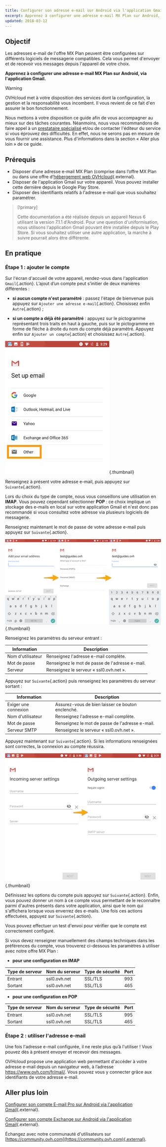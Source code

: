 ```yaml
---
title: Configurer son adresse e-mail sur Android via l'application Gmail
excerpt: Apprenez à configurer une adresse e-mail MX Plan sur Android, via l'application Gmail
updated: 2018-03-12
---
```


## Objectif

Les adresses e-mail de l'offre MX Plan peuvent être configurées sur différents logiciels de messagerie compatibles. Cela vous permet d'envoyer et de recevoir vos messages depuis l'appareil de votre choix.

**Apprenez à configurer une adresse e-mail MX Plan sur Android, via l'application Gmail.**

> [!warning]
>
> OVHcloud met à votre disposition des services dont la configuration, la gestion et la responsabilité vous incombent. Il vous revient de ce fait d'en assurer le bon fonctionnement.
> 
> Nous mettons à votre disposition ce guide afin de vous accompagner au mieux sur des tâches courantes. Néanmoins, nous vous recommandons de faire appel à un [prestataire spécialisé](https://partner.ovhcloud.com/fr/) et/ou de contacter l'éditeur du service si vous éprouvez des difficultés. En effet, nous ne serons pas en mesure de vous fournir une assistance. Plus d'informations dans la section « Aller plus loin » de ce guide.
> 

## Prérequis

- Disposer d’une adresse e-mail MX Plan (comprise dans l’offre MX Plan ou dans une offre d’[hébergement web OVHcloud](https://www.ovhcloud.com/fr/web-hosting/){.external}.
- Disposer de l'application Gmail sur votre appareil. Vous pouvez installer cette dernière depuis le Google Play Store.
- Disposer des identifiants relatifs à l'adresse e-mail que vous souhaitez paramétrer.

> [!primary]
>
> Cette documentation a été réalisée depuis un appareil Nexus 6 utilisant la version 7.1.1 d'Android. Pour une question d'uniformisation, nous utilisons l'application Gmail pouvant être installée depuis le Play Store. Si vous souhaitez utiliser une autre application, la marche à suivre pourrait alors être différente.
>

## En pratique

### Étape 1 : ajouter le compte

Sur l'écran d'accueil de votre appareil, rendez-vous dans l'application `Gmail`{.action}. L’ajout d’un compte peut s’initier de deux manières différentes :

- **si aucun compte n'est paramétré** : passez l'étape de bienvenue puis appuyez sur `Ajouter une adresse e-mail`{.action}. Choisissez enfin `Autre`{.action} ; 

- **si un compte a déjà été paramétré** : appuyez sur le pictogramme représentant trois traits en haut à gauche, puis sur le pictogramme en forme de flèche à droite du nom du compte déjà paramétré. Appuyez enfin sur  `Ajouter un compte`{.action} et choisissez `Autre`{.action}. 

![mxplan](images/configuration-gmail-application-android-step1.png){.thumbnail}

Renseignez à présent votre adresse e-mail, puis appuyez sur `Suivante`{.action}.

Lors du choix du type de compte, nous vous conseillons une utilisation en **IMAP**. Vous pouvez cependant sélectionner **POP** : ce choix implique un stockage des e-mails en local sur votre application Gmail et n'est donc pas recommandé si vous consultez votre adresse via plusieurs logiciels de messagerie.

Renseignez maintenant le mot de passe de votre adresse e-mail puis appuyez sur `Suivante`{.action}.

![mxplan](images/configuration-gmail-application-android-step2.png){.thumbnail}

Renseignez les paramètres du serveur entrant :

|Information|Description| 
|---|---| 
|Nom d'utilisateur|Renseignez l'adresse e-mail complète.|  
|Mot de passe|Renseignez le mot de passe de l'adresse e-mail.|
|Serveur|Renseignez le serveur « ssl0.ovh.net ».|

Appuyez sur `Suivante`{.action} puis renseignez les paramètres du serveur sortant :

|Information|Description| 
|---|---| 
|Exiger une connexion|Assurez-vous de bien laisser ce bouton enclenché.|
|Nom d'utilisateur|Renseignez l'adresse e-mail complète.|  
|Mot de passe|Renseignez le mot de passe de l'adresse e-mail.|
|Serveur SMTP|Renseignez le serveur « ssl0.ovh.net ».|

Appuyez maintenant sur `Suivante`{.action}. Si les informations renseignées sont correctes, la connexion au compte réussira.

![mxplan](images/configuration-gmail-application-android-step3.png){.thumbnail}

Définissez les options du compte puis appuyez sur `Suivante`{.action}. Enfin, vous pouvez donner un nom à ce compte vous permettant de le reconnaître parmi d'autres présents dans votre application, ainsi que le nom qui s'affichera lorsque vous enverrez des e-mails. Une fois ces actions effectuées, appuyez sur `Suivante`{.action}.

Vous pouvez effectuer un test d'envoi pour vérifier que le compte est correctement configuré.

Si vous devez renseigner manuellement des champs techniques dans les préférences du compte, vous trouverez ci-dessous les paramètres à utiliser avec notre offre MX Plan :

- **pour une configuration en IMAP**

|Type de serveur|Nom du serveur|Type de sécurité|Port|
|---|---|---|---|
|Entrant|ssl0.ovh.net|SSL/TLS|993|
|Sortant|ssl0.ovh.net|SSL/TLS|465|

- **pour une configuration en POP**

|Type de serveur|Nom du serveur|Type de sécurité|Port|
|---|---|---|---|
|Entrant|ssl0.ovh.net|SSL/TLS|995|
|Sortant|ssl0.ovh.net|SSL/TLS|465|

### Étape 2 : utiliser l'adresse e-mail

Une fois l'adresse e-mail configurée, il ne reste plus qu’à l'utiliser ! Vous pouvez dès à présent envoyer et recevoir des messages.

OVHcloud propose une application web permettant d'accéder à votre adresse e-mail depuis un navigateur web, à l’adresse <https://www.ovh.com/fr/mail/>. Vous pouvez vous y connecter grâce aux identifiants de votre adresse e-mail.

## Aller plus loin

[Configurer son compte E-mail Pro sur Android via l'application Gmail](/pages/web_cloud/email_and_collaborative_solutions/email_pro/how_to_configure_android){.external}.

[Configurer son compte Exchange sur Android via l'application Gmail](/pages/web_cloud/email_and_collaborative_solutions/microsoft_exchange/how_to_configure_android){.external}.

Échangez avec notre communauté d'utilisateurs sur [https://community.ovh.com](https://community.ovh.com){.external}.